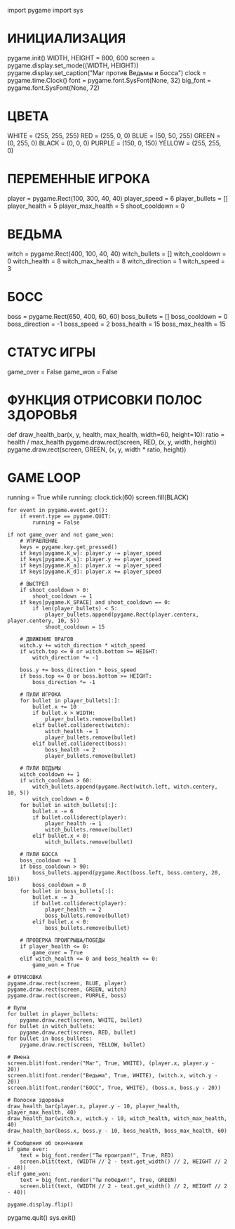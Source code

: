 import pygame
import sys

# ИНИЦИАЛИЗАЦИЯ
pygame.init()
WIDTH, HEIGHT = 800, 600
screen = pygame.display.set_mode((WIDTH, HEIGHT))
pygame.display.set_caption("Маг против Ведьмы и Босса")
clock = pygame.time.Clock()
font = pygame.font.SysFont(None, 32)
big_font = pygame.font.SysFont(None, 72)

# ЦВЕТА
WHITE = (255, 255, 255)
RED = (255, 0, 0)
BLUE = (50, 50, 255)
GREEN = (0, 255, 0)
BLACK = (0, 0, 0)
PURPLE = (150, 0, 150)
YELLOW = (255, 255, 0)

# ПЕРЕМЕННЫЕ ИГРОКА
player = pygame.Rect(100, 300, 40, 40)
player_speed = 6
player_bullets = []
player_health = 5
player_max_health = 5
shoot_cooldown = 0

# ВЕДЬМА
witch = pygame.Rect(400, 100, 40, 40)
witch_bullets = []
witch_cooldown = 0
witch_health = 8
witch_max_health = 8
witch_direction = 1
witch_speed = 3

# БОСС
boss = pygame.Rect(650, 400, 60, 60)
boss_bullets = []
boss_cooldown = 0
boss_direction = -1
boss_speed = 2
boss_health = 15
boss_max_health = 15

# СТАТУС ИГРЫ
game_over = False
game_won = False

# ФУНКЦИЯ ОТРИСОВКИ ПОЛОС ЗДОРОВЬЯ
def draw_health_bar(x, y, health, max_health, width=60, height=10):
    ratio = health / max_health
    pygame.draw.rect(screen, RED, (x, y, width, height))
    pygame.draw.rect(screen, GREEN, (x, y, width * ratio, height))

# GAME LOOP
running = True
while running:
    clock.tick(60)
    screen.fill(BLACK)

    for event in pygame.event.get():
        if event.type == pygame.QUIT:
            running = False

    if not game_over and not game_won:
        # УПРАВЛЕНИЕ
        keys = pygame.key.get_pressed()
        if keys[pygame.K_w]: player.y -= player_speed
        if keys[pygame.K_s]: player.y += player_speed
        if keys[pygame.K_a]: player.x -= player_speed
        if keys[pygame.K_d]: player.x += player_speed

        # ВЫСТРЕЛ
        if shoot_cooldown > 0:
            shoot_cooldown -= 1
        if keys[pygame.K_SPACE] and shoot_cooldown == 0:
            if len(player_bullets) < 5:
                player_bullets.append(pygame.Rect(player.centerx, player.centery, 10, 5))
                shoot_cooldown = 15

        # ДВИЖЕНИЕ ВРАГОВ
        witch.y += witch_direction * witch_speed
        if witch.top <= 0 or witch.bottom >= HEIGHT:
            witch_direction *= -1

        boss.y += boss_direction * boss_speed
        if boss.top <= 0 or boss.bottom >= HEIGHT:
            boss_direction *= -1

        # ПУЛИ ИГРОКА
        for bullet in player_bullets[:]:
            bullet.x += 10
            if bullet.x > WIDTH:
                player_bullets.remove(bullet)
            elif bullet.colliderect(witch):
                witch_health -= 1
                player_bullets.remove(bullet)
            elif bullet.colliderect(boss):
                boss_health -= 2
                player_bullets.remove(bullet)

        # ПУЛИ ВЕДЬМЫ
        witch_cooldown += 1
        if witch_cooldown > 60:
            witch_bullets.append(pygame.Rect(witch.left, witch.centery, 10, 5))
            witch_cooldown = 0
        for bullet in witch_bullets[:]:
            bullet.x -= 6
            if bullet.colliderect(player):
                player_health -= 1
                witch_bullets.remove(bullet)
            elif bullet.x < 0:
                witch_bullets.remove(bullet)

        # ПУЛИ БОССА
        boss_cooldown += 1
        if boss_cooldown > 90:
            boss_bullets.append(pygame.Rect(boss.left, boss.centery, 20, 10))
            boss_cooldown = 0
        for bullet in boss_bullets[:]:
            bullet.x -= 3
            if bullet.colliderect(player):
                player_health -= 2
                boss_bullets.remove(bullet)
            elif bullet.x < 0:
                boss_bullets.remove(bullet)

        # ПРОВЕРКА ПРОИГРЫША/ПОБЕДЫ
        if player_health <= 0:
            game_over = True
        elif witch_health <= 0 and boss_health <= 0:
            game_won = True

    # ОТРИСОВКА
    pygame.draw.rect(screen, BLUE, player)
    pygame.draw.rect(screen, GREEN, witch)
    pygame.draw.rect(screen, PURPLE, boss)

    # Пули
    for bullet in player_bullets:
        pygame.draw.rect(screen, WHITE, bullet)
    for bullet in witch_bullets:
        pygame.draw.rect(screen, RED, bullet)
    for bullet in boss_bullets:
        pygame.draw.rect(screen, YELLOW, bullet)

    # Имена
    screen.blit(font.render("Маг", True, WHITE), (player.x, player.y - 20))
    screen.blit(font.render("Ведьма", True, WHITE), (witch.x, witch.y - 20))
    screen.blit(font.render("БОСС", True, WHITE), (boss.x, boss.y - 20))

    # Полоски здоровья
    draw_health_bar(player.x, player.y - 10, player_health, player_max_health, 40)
    draw_health_bar(witch.x, witch.y - 10, witch_health, witch_max_health, 40)
    draw_health_bar(boss.x, boss.y - 10, boss_health, boss_max_health, 60)

    # Сообщения об окончании
    if game_over:
        text = big_font.render("Ты проиграл!", True, RED)
        screen.blit(text, (WIDTH // 2 - text.get_width() // 2, HEIGHT // 2 - 40))
    elif game_won:
        text = big_font.render("Ты победил!", True, GREEN)
        screen.blit(text, (WIDTH // 2 - text.get_width() // 2, HEIGHT // 2 - 40))

    pygame.display.flip()

pygame.quit()
sys.exit()
